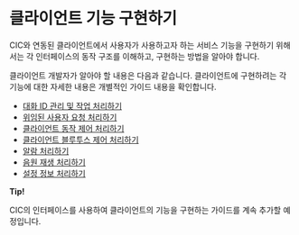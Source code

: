 # 클라이언트 기능 구현하기
CIC와 연동된 클라이언트에서 사용자가 사용하고자 하는 서비스 기능을 구현하기 위해서는 각 인터페이스의 동작 구조를 이해하고, 구현하는 방법을 알아야 합니다.

클라이언트 개발자가 알아야 할 내용은 다음과 같습니다. 클라이언트에 구현하려는 각 기능에 대한 자세한 내용은 개별적인 가이드 내용을 확인합니다.

* [대화 ID 관리 및 작업 처리하기](/Develop/Guides/ImplementClientFeatures/Manage_Dialogue_ID_And_Handle_Tasks.md)
* [위임된 사용자 요청 처리하기](/Develop/Guides/ImplementClientFeatures/Handle_Delegation.md)
* [클라이언트 동작 제어 처리하기](/Develop/Guides/ImplementClientFeatures/Handle_Device_Control.md)
* [클라이언트 블루투스 제어 처리하기](/Develop/Guides/ImplementClientFeatures/Handle_Bluetooth_Control.md)
* [알람 처리하기](/Develop/Guides/ImplementClientFeatures/Handle_Alerts.md)
* [음원 재생 처리하기](/Develop/Guides/ImplementClientFeatures/Handle_Audio_Playback.md)
* [설정 정보 처리하기](/Develop/Guides/ImplementClientFeatures/Handle_Settings.md)

<div class="tip">
<p><strong>Tip!</strong></p>
<p>CIC의 인터페이스를 사용하여 클라이언트의 기능을 구현하는 가이드를 계속 추가할 예정입니다.</p>
</div>
